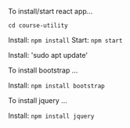 To install/start react app...

`cd course-utility`


Install: `npm install`
Start: `npm start`

Install: 'sudo apt update'


To install bootstrap ...

Install: `npm install bootstrap`

To install jquery ...

Install: `npm install jquery`

